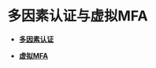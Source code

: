 # 多因素认证与虚拟MFA<a name="iam_01_0030"></a>

-   **[多因素认证](多因素认证.md)**  

-   **[虚拟MFA](虚拟MFA.md)**  


